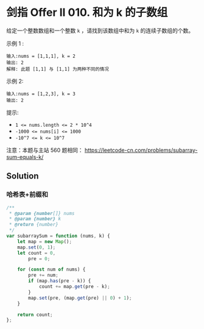 # 剑指 Offer II 010. 和为 k 的子数组

给定一个整数数组和一个整数 `k` ，请找到该数组中和为 `k` 的连续子数组的个数。

示例 1 :

```
输入:nums = [1,1,1], k = 2
输出: 2
解释: 此题 [1,1] 与 [1,1] 为两种不同的情况
```

示例 2:

```
输入:nums = [1,2,3], k = 3
输出: 2
```

提示:

-   `1 <= nums.length <= 2 * 10^4`
-   `-1000 <= nums[i] <= 1000`
-   `-10^7 <= k <= 10^7`

注意：本题与主站 560 题相同： https://leetcode-cn.com/problems/subarray-sum-equals-k/

## Solution

### 哈希表+前缀和

```js
/**
 * @param {number[]} nums
 * @param {number} k
 * @return {number}
 */
var subarraySum = function (nums, k) {
    let map = new Map();
    map.set(0, 1);
    let count = 0,
        pre = 0;

    for (const num of nums) {
        pre += num;
        if (map.has(pre - k)) {
            count += map.get(pre - k);
        }
        map.set(pre, (map.get(pre) || 0) + 1);
    }

    return count;
};
```
